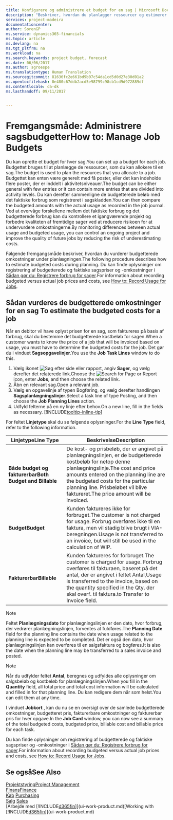 ```yaml
---
title: Konfigurere og administrere et budget for en sag | Microsoft Docs
description: "Beskriver, hvordan du planlægger ressourcer og estimerer og styrer omkostningerne for et projekt ved at oprette et budget for hver sag."
services: project-madeira
documentationcenter: 
author: SorenGP
ms.service: dynamics365-financials
ms.topic: article
ms.devlang: na
ms.tgt_pltfrm: na
ms.workload: na
ms.search.keywords: project budget, forecast
ms.date: 06/06/2017
ms.author: sgroespe
ms.translationtype: Human Translation
ms.sourcegitcommit: 81636fc2e661bd9b07c54da1cd5d0d27e30d01a2
ms.openlocfilehash: 0e480c67ddb2acd5e98799c98cb1cd9d972889df
ms.contentlocale: da-dk
ms.lasthandoff: 09/11/2017


---
```

# <a name="how-to-manage-job-budgets"></a><span data-ttu-id="7d565-103">Fremgangsmåde: Administrere sagsbudgetter</span><span class="sxs-lookup"><span data-stu-id="7d565-103">How to: Manage Job Budgets</span></span>
<span data-ttu-id="7d565-104">Du kan oprette et budget for hver sag.</span><span class="sxs-lookup"><span data-stu-id="7d565-104">You can set up a budget for each job.</span></span> <span data-ttu-id="7d565-105">Budgettet bruges til at planlægge de ressourcer, som du kan allokere til en sag.</span><span class="sxs-lookup"><span data-stu-id="7d565-105">The budget is used to plan the resources that you allocate to a job.</span></span> <span data-ttu-id="7d565-106">Budgettet kan enten være generelt med få poster, eller det kan indeholde flere poster, der er inddelt i aktivitetsniveauer.</span><span class="sxs-lookup"><span data-stu-id="7d565-106">The budget can be either general with few entries or it can contain more entries that are divided into activity levels.</span></span> <span data-ttu-id="7d565-107">Du kan derefter sammenligne de budgetterede beløb med det faktiske forbrug som registreret i sagskladden.</span><span class="sxs-lookup"><span data-stu-id="7d565-107">You can then compare the budgeted amounts with the actual usage as recorded in the job journal.</span></span> <span data-ttu-id="7d565-108">Ved at overvåge forskellene mellem det faktiske forbrug og det budgetterede forbrug kan du kontrollere et igangværende projekt og forbedre kvaliteten af fremtidige sager ved at reducere risikoen for at undervurdere omkostningerne.</span><span class="sxs-lookup"><span data-stu-id="7d565-108">By monitoring differences between actual usage and budgeted usage, you can control an ongoing project and improve the quality of future jobs by reducing the risk of underestimating costs.</span></span>

<span data-ttu-id="7d565-109">Følgende fremgangsmåde beskriver, hvordan du vurderer budgetterede omkostninger under planlægningen.</span><span class="sxs-lookup"><span data-stu-id="7d565-109">The following procedure describes how to estimate budgeted costs during planning.</span></span> <span data-ttu-id="7d565-110">Du kan finde oplysninger om registrering af budgetterede og faktiske sagspriser og -omkostninger i [Sådan gør du: Registrere forbrug for sager](projects-how-record-job-usage.md).</span><span class="sxs-lookup"><span data-stu-id="7d565-110">For information about recording budgeted versus actual job prices and costs, see [How to: Record Usage for Jobs](projects-how-record-job-usage.md).</span></span>  

## <span data-ttu-id="7d565-111"><a name="JobBudgetCosts"></a> Sådan vurderes de budgetterede omkostninger for en sag</span><span class="sxs-lookup"><span data-stu-id="7d565-111"><a name="JobBudgetCosts"></a> To estimate the budgeted costs for a job</span></span>
<span data-ttu-id="7d565-112">Når en debitor vil have oplyst prisen for en sag, som faktureres på basis af forbrug, skal du bestemme det budgetterede kostbeløb for sagen.</span><span class="sxs-lookup"><span data-stu-id="7d565-112">When a customer wants to know the price of a job that will be invoiced based on usage, you must have to determine the budgeted costs for the job.</span></span> <span data-ttu-id="7d565-113">Det gør du i vinduet **Sagsopgavelinjer**.</span><span class="sxs-lookup"><span data-stu-id="7d565-113">You use the **Job Task Lines** window to do this.</span></span>

1. <span data-ttu-id="7d565-114">Vælg ikonet ![Søg efter side eller rapport](media/ui-search/search_small.png "Ikonet Søg efter side eller rapport"), angiv **Sager**, og vælg derefter det relaterede link.</span><span class="sxs-lookup"><span data-stu-id="7d565-114">Choose the ![Search for Page or Report](media/ui-search/search_small.png "Search for Page or Report icon") icon, enter **Jobs**, and then choose the related link.</span></span>  
2. <span data-ttu-id="7d565-115">Åbn en relevant sag.</span><span class="sxs-lookup"><span data-stu-id="7d565-115">Open a relevant job.</span></span>
3. <span data-ttu-id="7d565-116">Vælg en opgavelinje af typen Bogføring, og vælg derefter handlingen **Sagsplanlægningslinjer**.</span><span class="sxs-lookup"><span data-stu-id="7d565-116">Select a task line of type Posting, and then choose the **Job Planning Lines** action.</span></span>
4. <span data-ttu-id="7d565-117">Udfyld felterne på en ny linje efter behov.</span><span class="sxs-lookup"><span data-stu-id="7d565-117">On a new line, fill in the fields as necessary.</span></span> [!INCLUDE[tooltip-inline-tip](includes/tooltip-inline-tip_md.md)]   

<span data-ttu-id="7d565-118">For feltet **Linjetype** skal du se følgende oplysninger.</span><span class="sxs-lookup"><span data-stu-id="7d565-118">For the **Line Type** field, refer to the following information.</span></span>  

| <span data-ttu-id="7d565-119">Linjetype</span><span class="sxs-lookup"><span data-stu-id="7d565-119">Line Type</span></span> | <span data-ttu-id="7d565-120">Beskrivelse</span><span class="sxs-lookup"><span data-stu-id="7d565-120">Description</span></span> |
| --- | --- |
| <span data-ttu-id="7d565-121">**Både budget og fakturerbar**</span><span class="sxs-lookup"><span data-stu-id="7d565-121">**Both Budget and Billable**</span></span> |<span data-ttu-id="7d565-122">De kost- og prisbeløb, der er angivet på planlægningslinjen, er de budgetterede kostbeløb for netop denne planlægningslinje.</span><span class="sxs-lookup"><span data-stu-id="7d565-122">The cost and price amounts entered on the planning line are the budgeted costs for the particular planning line.</span></span> <span data-ttu-id="7d565-123">Prisbeløbet vil blive faktureret.</span><span class="sxs-lookup"><span data-stu-id="7d565-123">The price amount will be invoiced.</span></span> |
| <span data-ttu-id="7d565-124">**Budget**</span><span class="sxs-lookup"><span data-stu-id="7d565-124">**Budget**</span></span> |<span data-ttu-id="7d565-125">Kunden faktureres ikke for forbruget.</span><span class="sxs-lookup"><span data-stu-id="7d565-125">The customer is not charged for usage.</span></span> <span data-ttu-id="7d565-126">Forbrug overføres ikke til en faktura, men vil stadig blive brugt i VIA-beregningen.</span><span class="sxs-lookup"><span data-stu-id="7d565-126">Usage is not transferred to an invoice, but will still be used in the calculation of WIP.</span></span> |
| <span data-ttu-id="7d565-127">**Fakturerbar**</span><span class="sxs-lookup"><span data-stu-id="7d565-127">**Billable**</span></span> |<span data-ttu-id="7d565-128">Kunden faktureres for forbruget.</span><span class="sxs-lookup"><span data-stu-id="7d565-128">The customer is charged for usage.</span></span> <span data-ttu-id="7d565-129">Forbrug overføres til fakturaen, baseret på det antal, der er angivet i feltet Antal,</span><span class="sxs-lookup"><span data-stu-id="7d565-129">Usage is transferred to the invoice, based on the quantity specified in the Qty.</span></span> <span data-ttu-id="7d565-130">der skal overf. til faktura.</span><span class="sxs-lookup"><span data-stu-id="7d565-130">to Transfer to Invoice field.</span></span> |

> [!NOTE]  
>   <span data-ttu-id="7d565-131">Feltet **Planlægningsdato** for planlægningslinjen er den dato, hvor forbrug, der vedrører planlægningslinjen, forventes at fuldføres.</span><span class="sxs-lookup"><span data-stu-id="7d565-131">The **Planning Date** field for the planning line contains the date when usage related to the planning line is expected to be completed.</span></span> <span data-ttu-id="7d565-132">Det er også den dato, hvor planlægningslinjen kan overføres til en salgsfaktura og bogføres.</span><span class="sxs-lookup"><span data-stu-id="7d565-132">It is also the date when the planning line may be transferred to a sales invoice and posted.</span></span>  

> [!NOTE]  
>   <span data-ttu-id="7d565-133">Når du udfylder feltet **Antal**, beregnes og udfyldes alle oplysninger om salgsbeløb og kostbeløb for planlægningslinjen.</span><span class="sxs-lookup"><span data-stu-id="7d565-133">When you fill in the **Quantity** field, all total price and total cost information will be calculated and filled in for that planning line.</span></span> <span data-ttu-id="7d565-134">Du kan redigere dem når som helst.</span><span class="sxs-lookup"><span data-stu-id="7d565-134">You can edit them at any time.</span></span>

<span data-ttu-id="7d565-135">I vinduet **Jobkort** , kan du nu se en oversigt over de samlede budgetterede omkostninger, budgetteret pris, fakturerbare omkostninger og fakturerbar pris for hver opgave.</span><span class="sxs-lookup"><span data-stu-id="7d565-135">In the **Job Card** window, you can now see a summary of the total budgeted costs, budgeted price, billable cost and billable price for each task.</span></span>

<span data-ttu-id="7d565-136">Du kan finde oplysninger om registrering af budgetterede og faktiske sagspriser og -omkostninger i [Sådan gør du: Registrere forbrug for sager](projects-how-record-job-usage.md).</span><span class="sxs-lookup"><span data-stu-id="7d565-136">For information about recording budgeted versus actual job prices and costs, see [How to: Record Usage for Jobs](projects-how-record-job-usage.md).</span></span>

## <a name="see-also"></a><span data-ttu-id="7d565-137">Se også</span><span class="sxs-lookup"><span data-stu-id="7d565-137">See Also</span></span>
[<span data-ttu-id="7d565-138">Projektstyring</span><span class="sxs-lookup"><span data-stu-id="7d565-138">Project Management</span></span>](projects-manage-projects.md)  
[<span data-ttu-id="7d565-139">Finans</span><span class="sxs-lookup"><span data-stu-id="7d565-139">Finance</span></span>](finance.md)  
<span data-ttu-id="7d565-140">[Køb](purchasing-manage-purchasing.md)       </span><span class="sxs-lookup"><span data-stu-id="7d565-140">[Purchasing](purchasing-manage-purchasing.md)       </span></span>  
<span data-ttu-id="7d565-141">[Salg](sales-manage-sales.md)    </span><span class="sxs-lookup"><span data-stu-id="7d565-141">[Sales](sales-manage-sales.md)    </span></span>  
<span data-ttu-id="7d565-142">[Arbejde med [!INCLUDE[d365fin](includes/d365fin_md.md)]](ui-work-product.md)</span><span class="sxs-lookup"><span data-stu-id="7d565-142">[Working with [!INCLUDE[d365fin](includes/d365fin_md.md)]](ui-work-product.md)</span></span>  

